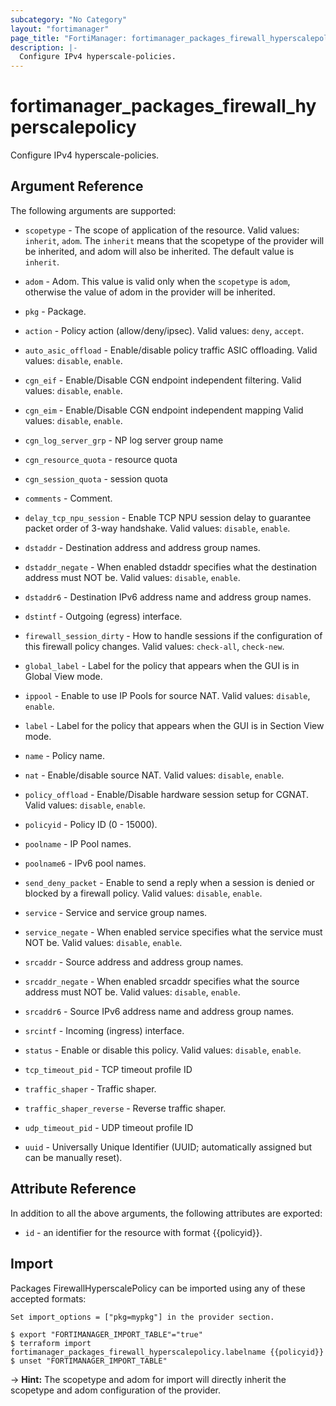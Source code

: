 ```yaml
---
subcategory: "No Category"
layout: "fortimanager"
page_title: "FortiManager: fortimanager_packages_firewall_hyperscalepolicy"
description: |-
  Configure IPv4 hyperscale-policies.
---
```


# fortimanager_packages_firewall_hyperscalepolicy
Configure IPv4 hyperscale-policies.

## Argument Reference


The following arguments are supported:

* `scopetype` - The scope of application of the resource. Valid values: `inherit`, `adom`. The `inherit` means that the scopetype of the provider will be inherited, and adom will also be inherited. The default value is `inherit`.
* `adom` - Adom. This value is valid only when the `scopetype` is `adom`, otherwise the value of adom in the provider will be inherited.
* `pkg` - Package.

* `action` - Policy action (allow/deny/ipsec). Valid values: `deny`, `accept`.

* `auto_asic_offload` - Enable/disable policy traffic ASIC offloading. Valid values: `disable`, `enable`.

* `cgn_eif` - Enable/Disable CGN endpoint independent filtering. Valid values: `disable`, `enable`.

* `cgn_eim` - Enable/Disable CGN endpoint independent mapping Valid values: `disable`, `enable`.

* `cgn_log_server_grp` - NP log server group name
* `cgn_resource_quota` - resource quota
* `cgn_session_quota` - session quota
* `comments` - Comment.
* `delay_tcp_npu_session` - Enable TCP NPU session delay to guarantee packet order of 3-way handshake. Valid values: `disable`, `enable`.

* `dstaddr` - Destination address and address group names.
* `dstaddr_negate` - When enabled dstaddr specifies what the destination address must NOT be. Valid values: `disable`, `enable`.

* `dstaddr6` - Destination IPv6 address name and address group names.
* `dstintf` - Outgoing (egress) interface.
* `firewall_session_dirty` - How to handle sessions if the configuration of this firewall policy changes. Valid values: `check-all`, `check-new`.

* `global_label` - Label for the policy that appears when the GUI is in Global View mode.
* `ippool` - Enable to use IP Pools for source NAT. Valid values: `disable`, `enable`.

* `label` - Label for the policy that appears when the GUI is in Section View mode.
* `name` - Policy name.
* `nat` - Enable/disable source NAT. Valid values: `disable`, `enable`.

* `policy_offload` - Enable/Disable hardware session setup for CGNAT. Valid values: `disable`, `enable`.

* `policyid` - Policy ID (0 - 15000).
* `poolname` - IP Pool names.
* `poolname6` - IPv6 pool names.
* `send_deny_packet` - Enable to send a reply when a session is denied or blocked by a firewall policy. Valid values: `disable`, `enable`.

* `service` - Service and service group names.
* `service_negate` - When enabled service specifies what the service must NOT be. Valid values: `disable`, `enable`.

* `srcaddr` - Source address and address group names.
* `srcaddr_negate` - When enabled srcaddr specifies what the source address must NOT be. Valid values: `disable`, `enable`.

* `srcaddr6` - Source IPv6 address name and address group names.
* `srcintf` - Incoming (ingress) interface.
* `status` - Enable or disable this policy. Valid values: `disable`, `enable`.

* `tcp_timeout_pid` - TCP timeout profile ID
* `traffic_shaper` - Traffic shaper.
* `traffic_shaper_reverse` - Reverse traffic shaper.
* `udp_timeout_pid` - UDP timeout profile ID
* `uuid` - Universally Unique Identifier (UUID; automatically assigned but can be manually reset).


## Attribute Reference

In addition to all the above arguments, the following attributes are exported:
* `id` - an identifier for the resource with format {{policyid}}.

## Import

Packages FirewallHyperscalePolicy can be imported using any of these accepted formats:
```
Set import_options = ["pkg=mypkg"] in the provider section.

$ export "FORTIMANAGER_IMPORT_TABLE"="true"
$ terraform import fortimanager_packages_firewall_hyperscalepolicy.labelname {{policyid}}
$ unset "FORTIMANAGER_IMPORT_TABLE"
```
-> **Hint:** The scopetype and adom for import will directly inherit the scopetype and adom configuration of the provider.
